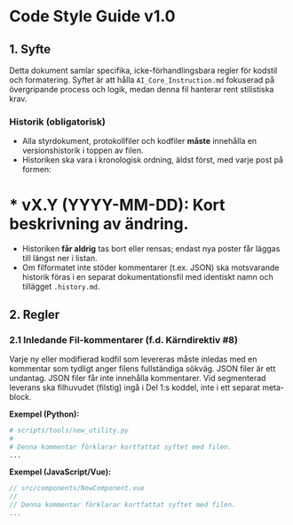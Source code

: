 # Code Style Guide v1.0

## 1. Syfte

Detta dokument samlar specifika, icke-förhandlingsbara regler för kodstil och formatering. Syftet är att hålla `AI_Core_Instruction.md` fokuserad på övergripande process och logik, medan denna fil hanterar rent stilistiska krav.

### Historik (obligatorisk)
- Alla styrdokument, protokollfiler och kodfiler **måste** innehålla en versionshistorik i toppen av filen.
- Historiken ska vara i kronologisk ordning, äldst först, med varje post på formen:
# \* vX.Y (YYYY-MM-DD): Kort beskrivning av ändring.
- Historiken **får aldrig** tas bort eller rensas; endast nya poster får läggas till längst ner i listan.
- Om filformatet inte stöder kommentarer (t.ex. JSON) ska motsvarande historik föras i en separat dokumentationsfil med identiskt namn och tillägget `.history.md`.

## 2. Regler
### 2.1 Inledande Fil-kommentarer (f.d. Kärndirektiv #8)
Varje ny eller modifierad kodfil som levereras måste inledas med en kommentar som tydligt anger filens fullständiga sökväg. JSON filer är ett undantag. JSON filer får inte innehålla kommentarer.
Vid segmenterad leverans ska filhuvudet (filstig) ingå i Del 1:s koddel, inte i ett separat meta-block.

**Exempel (Python):**
```python
# scripts/tools/new_utility.py
#
# Denna kommentar förklarar kortfattat syftet med filen.
...
```

**Exempel (JavaScript/Vue):**
```javascript
// src/components/NewComponent.vue
//
// Denna kommentar förklarar kortfattat syftet med filen.
...
```
